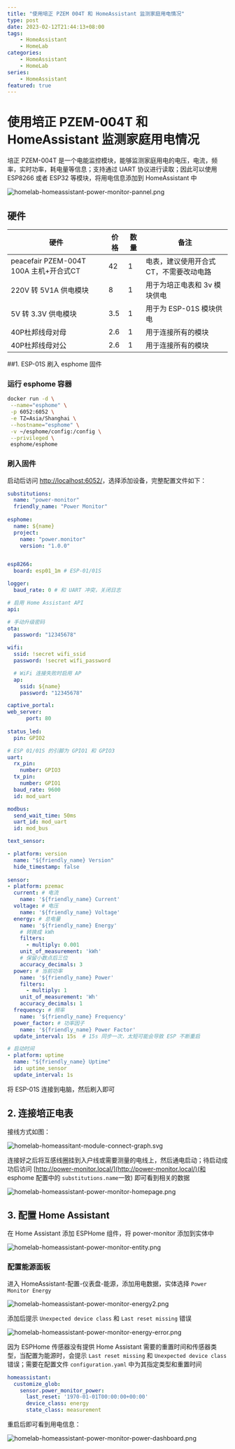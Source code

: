 ```yaml
---
title: "使用培正 PZEM 004T 和 HomeAssistant 监测家庭用电情况"
type: post
date: 2023-02-12T21:44:13+08:00
tags:
    - HomeAssistant
    - HomeLab
categories: 
    - HomeAssistant
    - HomeLab
series: 
    - HomeAssistant
featured: true  
---
```


# 使用培正 PZEM-004T 和 HomeAssistant 监测家庭用电情况

培正 PZEM-004T 是一个电能监控模块，能够监测家庭用电的电压，电流，频率，实时功率，耗电量等信息；支持通过 UART 协议进行读取；因此可以使用 ESP8266 或者 ESP32 等模块，将用电信息添加到 HomeAssistant 中

![homelab-homeassistant-power-monitor-pannel.png](https://img.hellowood.dev/picture/homelab-homeassistant-power-monitor-pannel.png)

## 硬件 

| 硬件 | 价格 |数量|备注|
|-----|---------------|---------------|---------------|
|peacefair PZEM-004T 100A 主机+开合式CT|42|1|电表，建议使用开合式CT，不需要改动电路|
|220V 转 5V1A 供电模块|8|1|用于为培正电表和 3v 模块供电|
|5V 转 3.3V 供电模块|3.5|1|用于为 ESP-01S 模块供电|
|40P杜邦线母对母|2.6|1|用于连接所有的模块|
|40P杜邦线母对公|2.6|1|用于连接所有的模块|


##1.  ESP-01S 刷入 esphome 固件

### 运行 esphome 容器

```bash
docker run -d \
 --name="esphome" \
 -p 6052:6052 \
 -e TZ=Asia/Shanghai \
 --hostname="esphome" \
 -v ~/esphome/config:/config \
 --privileged \
 esphome/esphome
```

### 刷入固件

启动后访问 [http://localhost:6052/](http://localhost:6052/)，选择添加设备，完整配置文件如下：

```yaml
substitutions:
  name: "power-monitor"
  friendly_name: "Power Monitor"
  
esphome:
  name: ${name}
  project:
    name: "power.monitor"
    version: "1.0.0"


esp8266:
  board: esp01_1m # ESP-01/01S

logger:
  baud_rate: 0 # 和 UART 冲突，关闭日志

# 启用 Home Assistant API
api:

# 手动升级密码
ota:
  password: "12345678"

wifi:
  ssid: !secret wifi_ssid
  password: !secret wifi_password

  # WiFi 连接失败时启用 AP 
  ap:
    ssid: ${name}
    password: "12345678"

captive_portal:
web_server:
      port: 80
  
status_led:
  pin: GPIO2

# ESP 01/01S 的引脚为 GPIO1 和 GPIO3
uart:
  rx_pin:
    number: GPIO3 
  tx_pin: 
    number: GPIO1 
  baud_rate: 9600
  id: mod_uart

modbus:
  send_wait_time: 50ms
  uart_id: mod_uart
  id: mod_bus

text_sensor:

- platform: version
  name: "${friendly_name} Version"
  hide_timestamp: false  
  
sensor:
- platform: pzemac
  current: # 电流
    name: '${friendly_name} Current'
  voltage: # 电压
    name: '${friendly_name} Voltage'
  energy: # 总电量
    name: '${friendly_name} Energy'
    # 转换成 kWh
    filters:
      - multiply: 0.001
    unit_of_measurement: 'kWh'
    # 保留小数点后三位
    accuracy_decimals: 3
  power: # 当前功率
    name: '${friendly_name} Power'
    filters:
      - multiply: 1
    unit_of_measurement: 'Wh'
    accuracy_decimals: 1
  frequency: # 频率
    name: '${friendly_name} Frequency'
  power_factor: # 功率因子
    name: '${friendly_name} Power Factor'
  update_interval: 15s  # 15s 同步一次，太短可能会导致 ESP 不断重启

# 启动时间
- platform: uptime
  name: "${friendly_name} Uptime"
  id: uptime_sensor
  update_interval: 1s
```

将 ESP-01S 连接到电脑，然后刷入即可

## 2. 连接培正电表 

接线方式如图：

![homelab-homeassitant-module-connect-graph.svg](https://img.hellowood.dev/picture/homelab-homeassitant-module-connect-graph.svg)

连接好之后将互感线圈挂到入户线或需要测量的电线上，然后通电启动；待启动成功后访问 [http://power-monitor.local/](http://power-monitor.local/)(和 esphome 配置中的 `substitutions.name`一致) 即可看到相关的数据

![homelab-homeassistant-power-monitor-homepage.png](https://img.hellowood.dev/picture/homelab-homeassistant-power-monitor-homepage.png)


## 3. 配置 Home Assistant 

在 Home Assistant 添加 ESPHome 组件，将 power-monitor 添加到实体中

![homelab-homeassistant-power-monitor-entity.png](https://img.hellowood.dev/picture/homelab-homeassistant-power-monitor-entity.png)
### 配置能源面板 

进入 HomeAssistant-配置-仪表盘-能源，添加用电数据，实体选择 `Power Monitor Energy`

![homelab-homeassistant-power-monitor-energy2.png](https://img.hellowood.dev/picture/homelab-homeassistant-power-monitor-energy2.png)

添加后提示 `Unexpected device class` 和 `Last reset missing` 错误

![homelab-homeassistant-power-monitor-energy-error.png](https://img.hellowood.dev/picture/homelab-homeassistant-power-monitor-energy-error.png)

因为 ESPHome 传感器没有提供 Home Assistant 需要的重置时间和传感器类型，当配置为能源时，会提示 `Last reset missing` 和 `Unexpected device class` 错误；需要在配置文件 `configuration.yaml` 中为其指定类型和重置时间

```yaml
homeassistant:
  customize_glob:
    sensor.power_monitor_power:
      last_reset: '1970-01-01T00:00:00+00:00'
      device_class: energy
      state_class: measurement
```

重启后即可看到用电信息：

![homelab-homeassistant-power-monitor-power-dashboard.png](https://img.hellowood.dev/picture/homelab-homeassistant-power-monitor-power-dashboard.png)